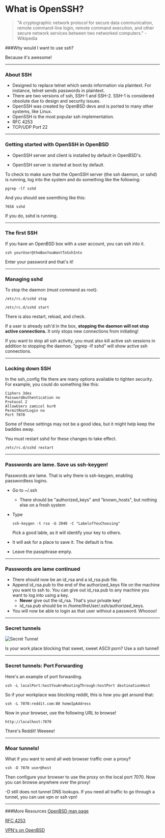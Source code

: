 # What is OpenSSH?

>"A cryptographic network protocol for secure data communication, remote command-line login, remote command execution, and other secure network services between two networked computers." -Wikipedia


###Why would I want to use ssh?

Because it's awesome!

---

### About SSH

* Designed to replace telnet which sends information via plaintext.  For instance, telnet sends passwords in plaintext.  
* There are two versions of ssh, SSH-1 and SSH-2.  SSH-1 is considered obsolute due to design and security issues.
* OpenSSH was created by OpenBSD devs and is ported to many other systems, like Linux.
* OpenSSH is the most popular ssh implementation.  
* RFC 4253
* TCP/UDP Port 22

---

### Getting started with OpenSSH in OpenBSD


* OpenSSH server and client is installed by default in OpenBSD's.  

* OpenSSH server is started at boot by default.  

To check to make sure that the OpenSSH server (the ssh daemon, or sshd) is running, log into the system and do something like the following:

```
pgrep -lf sshd
```

And you should see soemthing like this:

```
7656 sshd
```

If you do, sshd is running.

---

### The first SSH

If you have an OpenBSD box with a user account, you can ssh into it.

```
ssh yourUser@theBoxYouWantToSshInto 
```

Enter your password and that's it!


---
### Managing sshd

To stop the daemon (must command as root):

```
/etc/rc.d/sshd stop
```

```
/etc/rc.d/sshd start
```

There is also restart, reload, and check.  

If a user is already ssh'd in the box, **stopping the daemon will not stop active connections.**  It only stops new connections from initiating!  

If you want to stop all ssh activity, you must also kill active ssh sessions in addition to stopping the daemon. "pgrep -lf sshd" will show active ssh connections.  

---

### Locking down SSH

In the ssh_config file there are many options available to tighten security. For example, you could do something like this:

```
Ciphers 3des
PasswordAuthentication no
Protocol 2 
AllowUsers zamicol kur0
PermitRootLogin no
Port 7070
```

Some of these settings may not be a good idea, but it might help keep the baddies away.  

You must restart sshd for these changes to take effect.

```
/etc/rc.d/sshd restart
```

---

### Passwords are lame. Save us ssh-keygen!

Passwords *are* lame.  That is why there is ssh-keygen, enabling passwordless logins.

* Go to ~/.ssh
    * There should be "authorized_keys" and "known_hosts", but nothing else on a fresh system
* Type
	```
	ssh-keygen -t rsa -b 2048 -C "LabelofYouChoosing"
	```
	Pick a good lable, as it will identify your key to others. 

* It will ask for a place to save it.  The default is fine. 
* Leave the passphrase empty.  

---

### Passwords are lame continued

* There should now be an id_rsa and a id_rsa.pub file.
* Append id_rsa.pub to the end of the authorized_keys file on the machine you want to ssh to.  You can give out id_rsa.pub to any machine you want to log into using a key.
    * **Never** give out the id_rsa.  That's your private key!
    * id_rsa.pub should be in /home/theUser/.ssh/authorized_keys.  
* You will now be able to login as that user without a password. Whoooo!

---

### Secret tunnels

![Secret Tunnel](http://24.media.tumblr.com/eb5a56a9082029777ee0421e34d6d6c3/tumblr_mitciedNmy1qat7jlo2_1280.png)

Is your work place blocking that sweet, sweet ASCII porn?  Use a ssh tunnel!

---

### Secret tunnels: Port Forwarding

Here's an example of port forwarding.  

```
ssh -L localPort:hostYouAreRoutingThrough:hostPort destinationHost

```

So if your workplace was blocking reddit, this is how you get around that:

```
ssh -L 7070:reddit.com:80 homeIpAddress
```

Now in your browser, use the following URL to browse!

```
http://localhost:7070
```

There's Reddit!  Weeeee!

---

### Moar tunnels!

What if you want to send all web browser traffic over a proxy?

```
ssh -D 7070 user@host 
```

Then configure your browser to use the proxy on the local port 7070.  Now you can browse anywhere over the proxy!

-D still does not tunnel DNS lookups.  If you need all traffic to go through a tunnel, you can use vpn or ssh vpn!

---


###More Resources
[OpenBSD man page](http://www.openbsd.org/cgi-bin/man.cgi?query=ssh)

[RFC 4253](http://tools.ietf.org/html/rfc4253)

[VPN's on OpenBSD](http://www.kernel-panic.it/openbsd/vpn/vpn5.html)
